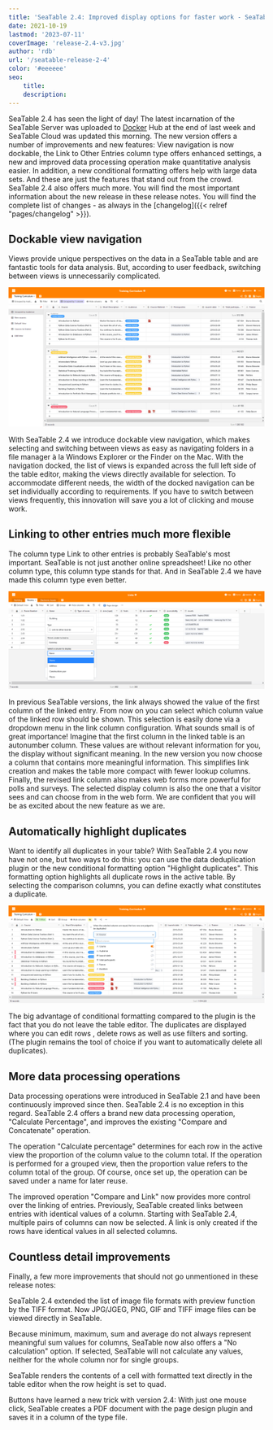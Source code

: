 ```yaml
---
title: 'SeaTable 2.4: Improved display options for faster work - SeaTable'
date: 2021-10-19
lastmod: '2023-07-11'
coverImage: 'release-2.4-v3.jpg'
author: 'rdb'
url: '/seatable-release-2-4'
color: '#eeeeee'
seo:
    title:
    description:
---
```


SeaTable 2.4 has seen the light of day! The latest incarnation of the SeaTable Server was uploaded to [Docker](https://hub.docker.com/u/seatable) Hub at the end of last week and SeaTable Cloud was updated this morning. The new version offers a number of improvements and new features: View navigation is now dockable, the Link to Other Entries column type offers enhanced settings, a new and improved data processing operation make quantitative analysis easier. In addition, a new conditional formatting offers help with large data sets. And these are just the features that stand out from the crowd. SeaTable 2.4 also offers much more. You will find the most important information about the new release in these release notes. You will find the complete list of changes - as always in the [changelog]({{< relref "pages/changelog" >}}).

## Dockable view navigation

Views provide unique perspectives on the data in a SeaTable table and are fantastic tools for data analysis. But, according to user feedback, switching between views is unnecessarily complicated.

![Pinnable view navigation](Pinnable_View_Navigation_1448x787.png)

With SeaTable 2.4 we introduce dockable view navigation, which makes selecting and switching between views as easy as navigating folders in a file manager à la Windows Explorer or the Finder on the Mac. With the navigation docked, the list of views is expanded across the full left side of the table editor, making the views directly available for selection. To accommodate different needs, the width of the docked navigation can be set individually according to requirements. If you have to switch between views frequently, this innovation will save you a lot of clicking and mouse work.

## Linking to other entries much more flexible

The column type Link to other entries is probably SeaTable's most important. SeaTable is not just another online spreadsheet! Like no other column type, this column type stands for that. And in SeaTable 2.4 we have made this column type even better.

![More display options for link column](More_Flexible_Link_Column_raw_1448x554.png)

In previous SeaTable versions, the link always showed the value of the first column of the linked entry. From now on you can select which column value of the linked row should be shown. This selection is easily done via a dropdown menu in the link column configuration. What sounds small is of great importance! Imagine that the first column in the linked table is an autonumber column. These values are without relevant information for you, the display without significant meaning. In the new version you now choose a column that contains more meaningful information. This simplifies link creation and makes the table more compact with fewer lookup columns. Finally, the revised link column also makes web forms more powerful for polls and surveys. The selected display column is also the one that a visitor sees and can choose from in the web form. We are confident that you will be as excited about the new feature as we are.

## Automatically highlight duplicates

Want to identify all duplicates in your table? With SeaTable 2.4 you now have not one, but two ways to do this: you can use the data deduplication plugin or the new conditional formatting option "Highlight duplicates". This formatting option highlights all duplicate rows in the active table. By selecting the comparison columns, you can define exactly what constitutes a duplicate.

![New conditional formatting option "Highlight duplicates](Highlight_duplicates_1448x554.png)

The big advantage of conditional formatting compared to the plugin is the fact that you do not leave the table editor. The duplicates are displayed where you can edit rows , delete rows as well as use filters and sorting. (The plugin remains the tool of choice if you want to automatically delete all duplicates).

## More data processing operations

Data processing operations were introduced in SeaTable 2.1 and have been continuously improved since then. SeaTable 2.4 is no exception in this regard. SeaTable 2.4 offers a brand new data processing operation, "Calculate Percentage", and improves the existing "Compare and Concatenate" operation.

The operation "Calculate percentage" determines for each row in the active view the proportion of the column value to the column total. If the operation is performed for a grouped view, then the proportion value refers to the column total of the group. Of course, once set up, the operation can be saved under a name for later reuse.

The improved operation "Compare and Link" now provides more control over the linking of entries. Previously, SeaTable created links between entries with identical values of a column. Starting with SeaTable 2.4, multiple pairs of columns can now be selected. A link is only created if the rows have identical values in all selected columns.

## Countless detail improvements

Finally, a few more improvements that should not go unmentioned in these release notes:

SeaTable 2.4 extended the list of image file formats with preview function by the TIFF format. Now JPG/JGEG, PNG, GIF and TIFF image files can be viewed directly in SeaTable.

Because minimum, maximum, sum and average do not always represent meaningful sum values for columns, SeaTable now also offers a "No calculation" option. If selected, SeaTable will not calculate any values, neither for the whole column nor for single groups.

SeaTable renders the contents of a cell with formatted text directly in the table editor when the row height is set to quad.

Buttons have learned a new trick with version 2.4: With just one mouse click, SeaTable creates a PDF document with the page design plugin and saves it in a column of the type file.
